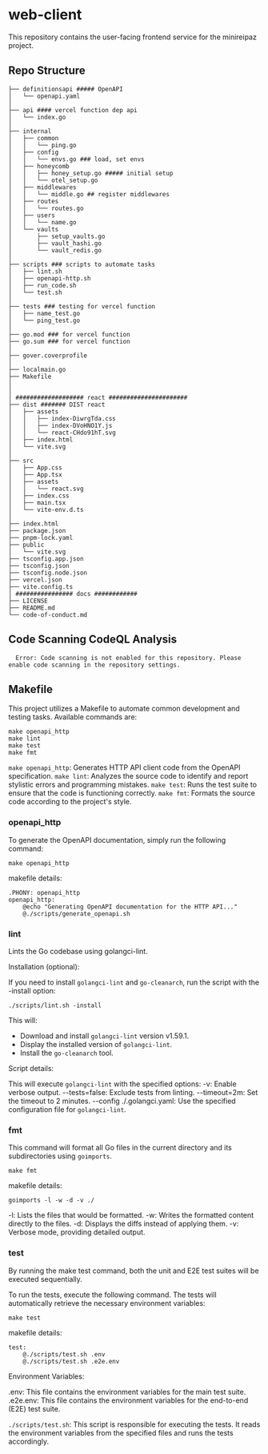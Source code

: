 # web-client
This repository contains the user-facing frontend service for the minireipaz project. 

## Repo Structure

```
├── definitionsapi ##### OpenAPI
│   └── openapi.yaml
│
├── api #### vercel function dep api
│   └── index.go
│
├── internal
│   ├── common
│   │   └── ping.go
│   ├── config
│   │   └── envs.go ### load, set envs
│   ├── honeycomb
│   │   ├── honey_setup.go ##### initial setup
│   │   └── otel_setup.go
│   ├── middlewares
│   │   └── middle.go ## register middlewares
│   ├── routes
│   │   └── routes.go
│   ├── users
│   │   └── name.go
│   └── vaults
│       ├── setup_vaults.go
│       ├── vault_hashi.go
│       └── vault_redis.go
│
├── scripts ### scripts to automate tasks
│   ├── lint.sh
│   ├── openapi-http.sh
│   ├── run_code.sh
│   └── test.sh
│
├── tests ### testing for vercel function
│   ├── name_test.go
│   └── ping_test.go
│
├── go.mod ### for vercel function
├── go.sum ### for vercel function
│
├── gover.coverprofile
│
├── localmain.go
├── Makefile
│
│
│ ################### react ######################
├── dist ####### DIST react
│   ├── assets
│   │   ├── index-DiwrgTda.css
│   │   ├── index-DVoHNO1Y.js
│   │   └── react-CHdo91hT.svg
│   ├── index.html
│   └── vite.svg
│
├── src
│   ├── App.css
│   ├── App.tsx
│   ├── assets
│   │   └── react.svg
│   ├── index.css
│   ├── main.tsx
│   └── vite-env.d.ts
│
├── index.html
├── package.json
├── pnpm-lock.yaml
├── public
│   └── vite.svg
├── tsconfig.app.json
├── tsconfig.json
├── tsconfig.node.json
├── vercel.json
├── vite.config.ts
│ ################ docs ############
├── LICENSE
├── README.md
└── code-of-conduct.md
```

## Code Scanning CodeQL Analysis
```
  Error: Code scanning is not enabled for this repository. Please enable code scanning in the repository settings.
```



## Makefile

This project utilizes a Makefile to automate common development and testing tasks.
Available commands are:

```
make openapi_http
make lint
make test
make fmt
```

`make openapi_http`: Generates HTTP API client code from the OpenAPI specification.
`make lint`: Analyzes the source code to identify and report stylistic errors and programming mistakes.
`make test`: Runs the test suite to ensure that the code is functioning correctly.
`make fmt`: Formats the source code according to the project's style.


### openapi_http

To generate the OpenAPI documentation, simply run the following command:

```
make openapi_http
```

makefile details:

```
.PHONY: openapi_http
openapi_http:
	@echo "Generating OpenAPI documentation for the HTTP API..."
	@./scripts/generate_openapi.sh
```

### lint

Lints the Go codebase using golangci-lint.

Installation (optional):

If you need to install `golangci-lint` and `go-cleanarch`, run the script with the -install option:
```
./scripts/lint.sh -install
```

This will:
- Download and install `golangci-lint` version v1.59.1.
- Display the installed version of `golangci-lint`.
- Install the `go-cleanarch` tool.

Script details:

This will execute `golangci-lint` with the specified options:
-v: Enable verbose output.
--tests=false: Exclude tests from linting.
--timeout=2m: Set the timeout to 2 minutes.
--config ./.golangci.yaml: Use the specified configuration file for `golangci-lint`.


### fmt
This command will format all Go files in the current directory and its subdirectories using `goimports`.
```
make fmt
```

makefile details:

```
goimports -l -w -d -v ./
```

-l: Lists the files that would be formatted.
-w: Writes the formatted content directly to the files.
-d: Displays the diffs instead of applying them.
-v: Verbose mode, providing detailed output.


### test

By running the make test command, both the unit and E2E test suites will be executed sequentially. 

To run the tests, execute the following command. The tests will automatically retrieve the necessary environment variables:
```
make test
```

makefile details:

```
test:
	@./scripts/test.sh .env
	@./scripts/test.sh .e2e.env
```

Environment Variables:

.env: This file contains the environment variables for the main test suite.
.e2e.env: This file contains the environment variables for the end-to-end (E2E) test suite.

`./scripts/test.sh`: This script is responsible for executing the tests. It reads the environment variables from the specified files and runs the tests accordingly.
